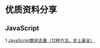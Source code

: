 
优质资料分享
===================================
JavaScript
-----------------------------------

1.[JavaScript数组去重（12种方法，史上最全）](https://segmentfault.com/a/1190000016418021)<br />
